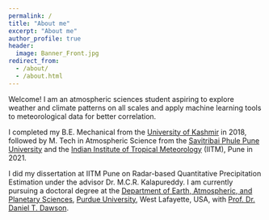 ```yaml
---
permalink: /
title: "About me"
excerpt: "About me"
author_profile: true
header:
  image: Banner_Front.jpg
redirect_from: 
  - /about/
  - /about.html
---
```


Welcome! I am an atmospheric sciences student aspiring to explore weather and climate patterns on all scales and apply machine learning tools to meteorological data for better correlation.

I completed my B.E. Mechanical from the [University of Kashmir](https://www.kashmiruniversity.net/) in 2018, followed by M. Tech in Atmospheric Science from the [Savitribai Phule Pune University](https://www.unipune.ac.in) and the [Indian Institute of Tropical Meteorology](https://tropmet.res.in) (IITM), Pune in 2021.

I did my dissertation at IITM Pune on Radar-based Quantitative Precipitation Estimation under the advisor Dr. M.C.R. Kalapureddy. I am currently pursuing a doctoral degree at the [Department of Earth, Atmospheric, and Planetary Sciences](https://eaps.purdue.edu), [Purdue University](https://purdue.edu), West Lafayette, USA, with [Prof. Dr. Daniel T. Dawson](https://www.eaps.purdue.edu/people/profile/dawson29.html). 
